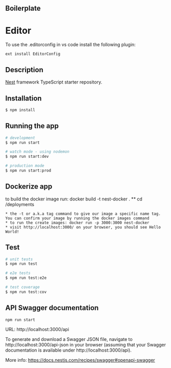## Boilerplate

# Editor
To use the .editorconfig in vs code install the following plugin: 
```
ext install EditorConfig
```

## Description

[Nest](https://github.com/nestjs/nest) framework TypeScript starter repository.

## Installation

```bash
$ npm install
```

## Running the app

```bash
# development
$ npm run start

# watch mode - using nodemon
$ npm run start:dev

# production mode
$ npm run start:prod
```

## Dockerize app
to build the docker image run: docker build -t nest-docker .
** cd /deployments

    * the -t or a.k.a tag command to give our image a specific name tag. You can confirm your image by running the docker images command
    * to run the create images: docker run -p 3000:3000 nest-docker
    * visit http://localhost:3000/ on your browser, you should see Hello World!

## Test

```bash
# unit tests
$ npm run test

# e2e tests
$ npm run test:e2e

# test coverage
$ npm run test:cov
```

## API Swagger documentation
```
npm run start
```
URL: http://localhost:3000/api 

 To generate and download a Swagger JSON file, navigate to http://localhost:3000/api-json in your browser (assuming that your Swagger documentation is available under http://localhost:3000/api). 

More info: https://docs.nestjs.com/recipes/swagger#openapi-swagger
